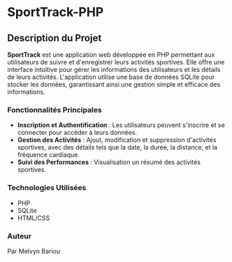 # SportTrack-PHP

## Description du Projet

**SportTrack** est une application web développée en PHP permettant aux utilisateurs de suivre et d'enregistrer leurs activités sportives. Elle offre une interface intuitive pour gérer les informations des utilisateurs et les détails de leurs activités. L'application utilise une base de données SQLite pour stocker les données, garantissant ainsi une gestion simple et efficace des informations.

### Fonctionnalités Principales

- **Inscription et Authentification** : Les utilisateurs peuvent s'inscrire et se connecter pour accéder à leurs données.
- **Gestion des Activités** : Ajout, modification et suppression d'activités sportives, avec des détails tels que la date, la durée, la distance, et la fréquence cardiaque.
- **Suivi des Performances** : Visualisation un résumé des activités sportives.

### Technologies Utilisées

- PHP
- SQLite
- HTML/CSS

### Auteur

Par Melvyn Bariou

